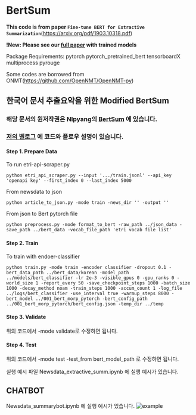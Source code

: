 # BertSum

**This code is from paper `Fine-tune BERT for Extractive Summarization`**(https://arxiv.org/pdf/1903.10318.pdf)

**!New: Please see our [full paper](https://arxiv.org/abs/1908.08345) with trained models**

Package Requirements: pytorch pytorch_pretrained_bert tensorboardX multiprocess pyrouge

Some codes are borrowed from ONMT(https://github.com/OpenNMT/OpenNMT-py)

## 한국어 문서 추출요약을 위한 Modified BertSum

### 해당 문서의 원저작권은 Nlpyang의 [BertSum](https://github.com/nlpyang/BertSum) 에 있습니다.

### **[저의 벨로그](https://velog.io/@raqoon886/KorBertSum-SummaryBot)** 에 코드와 플로우 설명이 있습니다.


#### Step 1. Prepare Data

To run etri-api-scraper.py
```
python etri_api_scraper.py --input '.../train.jsonl' --api_key 'openapi key' --first_index 0 --last_index 5000
```

From newsdata to json
```
python article_to_json.py -mode train -news_dir '' -output ''
```

From json to Bert pytorch file
```
python preprocess.py -mode format_to_bert -raw_path ../json_data -save_path ../bert_data -vocab_file_path 'etri vocab file list'
```

#### Step 2. Train

To train with endoer-classifier
```
python train.py -mode train -encoder classifier -dropout 0.1 -bert_data_path ../bert_data/korean -model_path ../models/bert_classifier -lr 2e-3 -visible_gpus 0 -gpu_ranks 0 -world_size 1 -report_every 50 -save_checkpoint_steps 1000 -batch_size 1000 -decay_method noam -train_steps 1000 -accum_count 1 -log_file ../logs/bert_classifier -use_interval true -warmup_steps 8000 -bert_model ../001_bert_morp_pytorch -bert_config_path ../001_bert_morp_pytorch/bert_config.json -temp_dir ../temp
```

#### Step 3. Validate

위의 코드에서 -mode validate로 수정하면 됩니다.

#### Step 4. Test

위의 코드에서 -mode test -test_from bert_model_path 로 수정하면 됩니다.

실행 예시 파일 Newsdata_extractive_summ.ipynb 에 실행 예시가 있습니다.


## CHATBOT

Newsdata_summarybot.ipynb 에 실행 예시가 있습니다.
![example](https://github.com/raqoon886/KoBertSum/tree/master/summbot.png)

